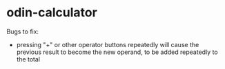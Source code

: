 # odin-calculator

Bugs to fix:
- pressing "+" or other operator buttons repeatedly will cause the previous result to become the new operand, to be added repeatedly to the total